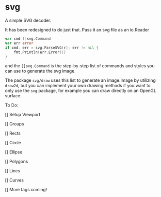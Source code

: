 # svg
A simple SVG decoder.

It has been redesigned to do just that. Pass it an svg file as an io.Reader

```go
var cmd []svg.Command
var err error
if cmd, err = svg.ParseSVG(r); err != nil {
	fmt.Println(err.Error())
}
```

and the `[]svg.Command` is the step-by-step list of commands and styles you can
use to generate the svg image.

The package `svg/draw` uses this list to generate an image.Image by utilizing
`draw2d`, but you can implement your own drawing methods if you want to only use
the `svg` package, for example you can draw directly on an OpenGL surface.

To Do:

[] Setup Viewport

[] Groups

[] Rects

[] Circle

[] Ellipse

[] Polygons

[] Lines

[] Curves

[] More tags coming!
